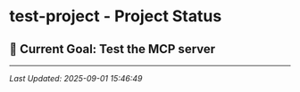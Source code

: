# test-project - Project Status

## 🎯 **Current Goal**: Test the MCP server

---

*Last Updated: 2025-09-01 15:46:49*
